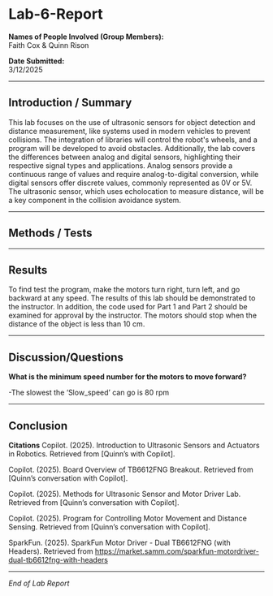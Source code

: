 # Lab-6-Report

**Names of People Involved (Group Members):**  
Faith Cox & Quinn Rison 

**Date Submitted:**  
3/12/2025

---

## Introduction / Summary
This lab focuses on the use of ultrasonic sensors for object detection and distance measurement, like systems used in modern vehicles to prevent collisions. The integration of libraries will control the robot's wheels, and a program will be developed to avoid obstacles. Additionally, the lab covers the differences between analog and digital sensors, highlighting their respective signal types and applications. Analog sensors provide a continuous range of values and require analog-to-digital conversion, while digital sensors offer discrete values, commonly represented as 0V or 5V. The ultrasonic sensor, which uses echolocation to measure distance, will be a key component in the collision avoidance system.

---

## Methods / Tests


---

## Results
To find test the program, make the motors turn right, turn left, and go backward at any speed.
The results of this lab should be demonstrated to the instructor. In addition, the code used for Part 1 and Part 2 should be examined for approval by the instructor. The motors should stop when the distance of the object is less than 10 cm. 

---

## Discussion/Questions
**What is the minimum speed number for the motors to move forward?**

-The slowest the ‘Slow_speed’ can go is 80 rpm


---

## Conclusion



**Citations**
Copilot. (2025). Introduction to Ultrasonic Sensors and Actuators in Robotics. Retrieved from [Quinn’s with Copilot].

Copilot. (2025). Board Overview of TB6612FNG Breakout. Retrieved from [Quinn’s conversation with Copilot].

Copilot. (2025). Methods for Ultrasonic Sensor and Motor Driver Lab. Retrieved from [Quinn’s conversation with Copilot].

Copilot. (2025). Program for Controlling Motor Movement and Distance Sensing. Retrieved from [Quinn’s conversation with Copilot].

SparkFun. (2025). SparkFun Motor Driver - Dual TB6612FNG (with Headers). Retrieved from https://market.samm.com/sparkfun-motordriver-dual-tb6612fng-with-headers


---

*End of Lab Report*
